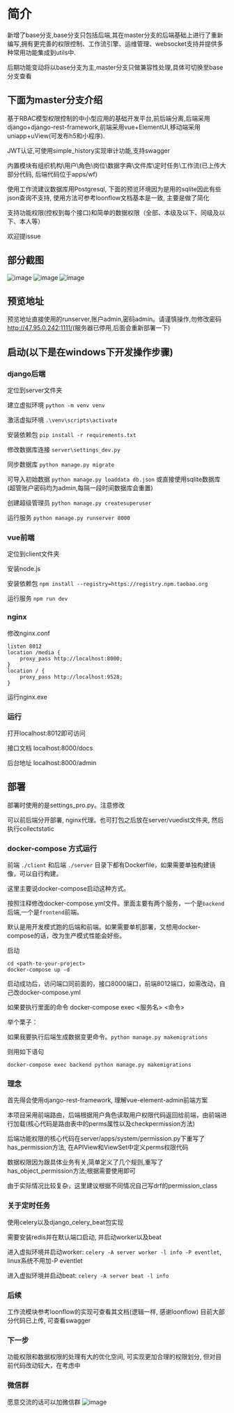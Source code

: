 # 简介
新增了base分支,base分支只包括后端,其在master分支的后端基础上进行了重新编写,拥有更完善的权限控制、工作流引擎、运维管理、websocket支持并提供多种常用功能集成到utils中.

后期功能变动将以base分支为主,master分支只做兼容性处理,具体可切换至base分支查看

## 下面为master分支介绍
基于RBAC模型权限控制的中小型应用的基础开发平台,前后端分离,后端采用django+django-rest-framework,前端采用vue+ElementUI,移动端采用uniapp+uView(可发布h5和小程序).

JWT认证,可使用simple_history实现审计功能,支持swagger

内置模块有组织机构\用户\角色\岗位\数据字典\文件库\定时任务\工作流(已上传大部分代码, 后端代码位于apps/wf)

使用工作流建议数据库用Postgresql, 下面的预览环境因为是用的sqlite因此有些json查询不支持, 使用方法可参考loonflow文档基本是一致, 主要是做了简化

支持功能权限(控权到每个接口)和简单的数据权限（全部、本级及以下、同级及以下、本人等）

欢迎提issue


## 部分截图
![image](https://github.com/caoqianming/django-vue-admin/blob/master/img/user.png)
![image](https://github.com/caoqianming/django-vue-admin/blob/master/img/dict.png)
![image](https://github.com/caoqianming/django-vue-admin/blob/master/img/task.png)

## 预览地址
预览地址直接使用的runserver,账户admin,密码admin。请谨慎操作,勿修改密码
<http://47.95.0.242:1111/>(服务器已停用,后面会重新部署一下)

## 启动(以下是在windows下开发操作步骤)


### django后端
定位到server文件夹

建立虚拟环境 `python -m venv venv`

激活虚拟环境 `.\venv\scripts\activate`

安装依赖包 `pip install -r requirements.txt`

修改数据库连接 `server\settings_dev.py` 

同步数据库 `python manage.py migrate`

可导入初始数据 `python manage.py loaddata db.json` 或直接使用sqlite数据库(超管账户密码均为admin,每隔一段时间数据库会重置)

创建超级管理员 `python manage.py createsuperuser`

运行服务 `python manage.py runserver 8000` 

### vue前端
定位到client文件夹

安装node.js

安装依赖包 `npm install --registry=https://registry.npm.taobao.org`

运行服务 `npm run dev` 

### nginx
修改nginx.conf

```
listen 8012
location /media {
    proxy_pass http://localhost:8000;
}
location / {
    proxy_pass http://localhost:9528;
}
```

运行nginx.exe

### 运行
打开localhost:8012即可访问

接口文档 localhost:8000/docs

后台地址 localhost:8000/admin

## 部署
部署时使用的是settings_pro.py。注意修改

可以前后端分开部署, nginx代理。也可打包之后放在server/vuedist文件夹, 然后执行collectstatic

### docker-compose 方式运行

前端 `./client` 和后端 `./server` 目录下都有Dockerfile，如果需要单独构建镜像，可以自行构建。

这里主要说docker-compose启动这种方式。

按照注释修改docker-compose.yml文件。里面主要有两个服务，一个是`backend`后端,一个是`frontend`前端。

默认是用开发模式跑的后端和前端。如果需要单机部署，又想用docker-compose的话，改为生产模式性能会好些。


启动
```
cd <path-to-your-project>
docker-compose up -d
```

启动成功后，访问端口同前面的，接口8000端口，前端8012端口，如需改动，自己改docker-compose.yml

如果要执行里面的命令
docker-compose exec <服务名> <命令>

举个栗子：

如果我要执行后端生成数据变更命令。`python manage.py makemigrations`

则用如下语句

```
docker-compose exec backend python manage.py makemigrations
```

### 理念
首先得会使用django-rest-framework, 理解vue-element-admin前端方案

本项目采用前端路由，后端根据用户角色读取用户权限代码返回给前端，由前端进行加载(核心代码是路由表中的perms属性以及checkpermission方法)

后端功能权限的核心代码在server/apps/system/permission.py下重写了has_permission方法, 在APIView和ViewSet中定义perms权限代码

数据权限因为跟具体业务有关,简单定义了几个规则,重写了has_object_permission方法;根据需要使用即可

由于实际情况比较复杂，这里建议根据不同情况自己写drf的permission_class

### 关于定时任务
使用celery以及django_celery_beat包实现

需要安装redis并在默认端口启动, 并启动worker以及beat

进入虚拟环境并启动worker: `celery -A server worker -l info -P eventlet`, linux系统不用加-P eventlet

进入虚拟环境并启动beat: `celery -A server beat -l info`

### 后续
工作流模块参考loonflow的实现可查看其文档(逻辑一样, 感谢loonflow)
目前大部分代码已上传, 可查看swagger

### 下一步
功能权限和数据权限的处理有大的优化空间, 可实现更加合理的权限划分, 但对目前代码改动较大，在考虑中

### 微信群
愿意交流的话可以加微信群
![image](https://github.com/caoqianming/django-vue-admin/blob/master/img/wechat_group.jpg)
